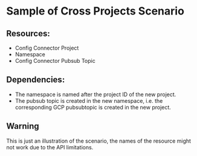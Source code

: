 # Sample of Cross Projects Scenario

## Resources:

* Config Connector Project
* Namespace
* Config Connector Pubsub Topic

## Dependencies:

* The namespace is named after the project ID of the new project.
* The pubsub topic is created in the new namespace, i.e. the corresponding GCP pubsubtopic is created in the new project.

## Warning

This is just an illustration of the scenario, the names of the resource might not work due to the API limitations.